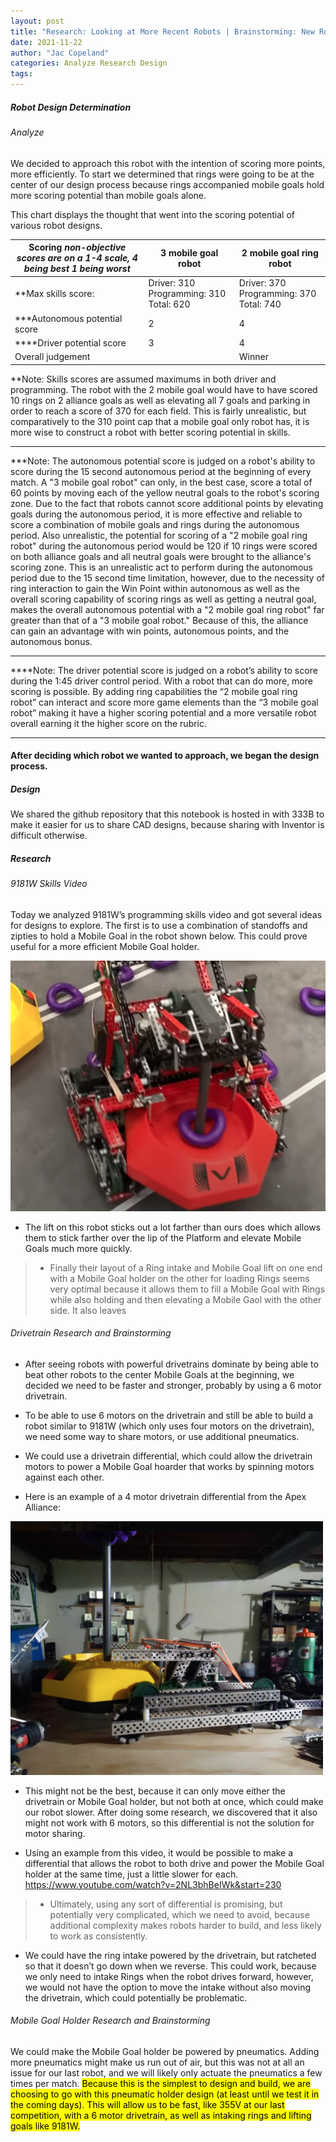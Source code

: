 ```yaml
---
layout: post
title: "Research: Looking at More Recent Robots | Brainstorming: New Robot?"
date: 2021-11-22
author: "Jac Copeland"
categories: Analyze Research Design
tags:
---
```


##### Robot Design Determination
###### Analyze
We decided to approach this robot with the intention of scoring more points, more efficiently. To start we determined that rings were going to be at the center of our design process because rings accompanied mobile goals hold more scoring potential than mobile goals alone. 

This chart displays the thought that went into the scoring potential of various robot designs. 


| Scoring *non-objective scores are on a 1-4 scale, 4 being best 1 being worst* | 3 mobile goal robot                     | 2 mobile goal ring robot                |
|-------------------------------------------------------------------------------|-----------------------------------------|-----------------------------------------|
| **Max skills score:                                                           | Driver: 310 Programming: 310 Total: 620 | Driver: 370 Programming: 370 Total: 740 |
| ***Autonomous potential score                                                 | 2                                       | 4                                       |
| ****Driver potential score                                                    | 3                                       | 4                                       |
| Overall judgement                                                             |                                         | Winner                                  |


**Note: Skills scores are assumed maximums in both driver and programming. The robot with the 2 mobile goal would have to have scored 10 rings on 2 alliance goals as well as elevating all 7 goals and parking in order to reach a score of 370 for each field. This is fairly unrealistic, but comparatively to the 310 point cap that a mobile goal only robot has, it is more wise to construct a robot with better scoring potential in skills.
__________________________

***Note: The autonomous potential score is judged on a robot's ability to score during the 15 second autonomous period at the beginning of every match. A "3 mobile goal robot" can only, in the best case, score a total of 60 points by moving each of the yellow neutral goals to the robot's scoring zone. Due to the fact that robots cannot score additional points by elevating goals during the autonomous period, it is more effective and reliable to score a combination of mobile goals and rings during the autonomous period. Also unrealistic, the potential for scoring of a "2 mobile goal ring robot" during the autonomous period would be 120 if 10 rings were scored on both alliance goals and all neutral goals were brought to the alliance's scoring zone. This is an unrealistic act to perform during the autonomous period due to the 15 second time limitation, however, due to the necessity of ring interaction to gain the Win Point within autonomous as well as the overall scoring capability of scoring rings as well as getting a neutral goal, makes the overall autonomous potential with a "2 mobile goal ring robot" far greater than that of a "3 mobile goal robot." Because of this, the alliance can gain an advantage with win points, autonomous points, and the autonomous bonus. 

___________________________

****Note: The driver potential score is judged on a robot’s ability to score during the 1:45 driver control period. With a robot that can do more, more scoring is possible. By adding ring capabilities the “2 mobile goal ring robot” can interact and score more game elements than the “3 mobile goal robot” making it have a higher scoring potential and a more versatile robot overall earning it the higher score on the rubric.

___________________________

#### After deciding which robot we wanted to approach, we began the design process.

##### Design
We shared the github repository that this notebook is hosted in with 333B to make it easier for us to share CAD designs, because sharing with Inventor is difficult otherwise.

##### Research
###### 9181W Skills Video
Today we  analyzed 9181W’s programming skills video and got several ideas for designs to explore. The first is to use a combination of standoffs and zipties to hold a Mobile Goal in the robot shown below. This could prove useful for a more efficient Mobile Goal holder.

<img class="responsive-img" width="600" src="/assets/pics/Photos-001/22112021-9181robot.png">


- The lift on this robot sticks out a lot farther than ours does which allows them to stick farther over the lip of the Platform and elevate Mobile Goals much more quickly.

> - Finally their layout of a Ring intake and Mobile Goal lift on one end with a Mobile Goal holder on the other for loading Rings seems very optimal because it allows them to fill a Mobile Goal with Rings while also holding and then elevating a Mobile Gaol with the other side. It also leaves

###### Drivetrain Research and Brainstorming
- After seeing robots with powerful drivetrains dominate by being able to beat other robots to the center Mobile Goals at the beginning, we decided we need to be faster and stronger, probably by using a 6 motor drivetrain.

- To be able to use 6 motors on the drivetrain and still be able to build a robot similar to 9181W (which only uses four motors on the drivetrain), we need some way to share motors, or use additional pneumatics.

- We could use a drivetrain differential, which could allow the drivetrain motors to power a Mobile Goal hoarder that works by spinning motors against each other.


- Here is an example of a 4 motor drivetrain differential from the Apex Alliance: 
<img class="responsive-img" width="500" src="/assets/pics/building/robot-1/ExsampleOfBot.png">

- This might not be the best, because it can only move either the drivetrain or Mobile Goal holder, but not both at once, which could make our robot slower. After doing some research, we discovered that it also might not work with 6 motors, so this differential is not the solution for motor sharing.

- Using an example from this video, it would be possible to make a differential that allows the robot to both drive and power the Mobile Goal holder at the same time, just a little slower for each. https://www.youtube.com/watch?v=2NL3bhBeIWk&start=230
> - Ultimately, using any sort of differential is promising, but potentially very complicated, which we need to avoid, because additional complexity makes robots harder to build, and less likely to work as consistently.
- We could have the ring intake powered by the drivetrain, but ratcheted so that it doesn’t go down when we reverse. This could work, because we only need to intake Rings when the robot drives forward, however, we would not have the option to move the intake without also moving the drivetrain, which could potentially be problematic.

###### Mobile Goal Holder Research and Brainstorming

We could make the Mobile Goal holder be powered by pneumatics. Adding more pneumatics might make us run out of air, but this was not at all an issue for our last robot, and we will likely only actuate the pneumatics a few times per match. <mark>Because this is the simplest to design and build, we are choosing to go with this pneumatic holder design (at least until we test it in the coming days). This will allow us to be fast, like 355V at our last competition, with a 6 motor drivetrain, as well as intaking rings and lifting goals like 9181W.</mark>
